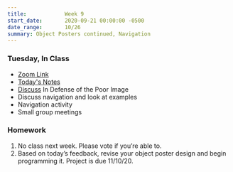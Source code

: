 ```yaml
---
title:            Week 9
start_date:       2020-09-21 00:00:00 -0500
date_range:       10/26
summary: Object Posters continued, Navigation
---
```


### Tuesday, In Class

- [Zoom Link](https://NewSchool.zoom.us/my/nikafisher)
- [Today's Notes](https://paper.dropbox.com/doc/CIF20-Week-9--A~Q0y3zxUH0AW1DHt64JZGywAQ-7erwNg4Qjlnv3S0DAkl9m)
- [Discuss](https://paper.dropbox.com/doc/CI-Fall-20-Discussion-Questions--A93pIwi4oxA9Rg6zs7i3ae6VAQ-bNfQc4ITzAfFnEyXShqJT) In Defense of the Poor Image
- Discuss navigation and look at examples
- Navigation activity
- Small group meetings

### Homework
1. No class next week. Please vote if you&rsquo;re able to.
2. Based on today&rsquo;s feedback, revise your object poster design and begin programming it. Project is due 11/10/20.
